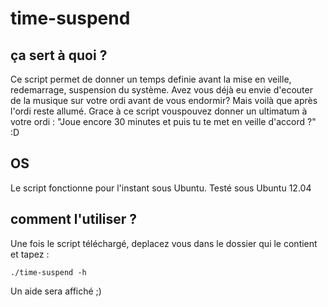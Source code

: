 # time-suspend

## ça sert à quoi ?

Ce script permet de donner un temps definie avant la mise en veille, redemarrage, suspension du système.
Avez vous déjà eu envie d'ecouter de la musique sur votre ordi avant de vous endormir?
Mais voilà que après l'ordi reste allumé.
Grace à ce script vouspouvez donner un ultimatum à votre ordi :
"Joue encore 30 minutes et puis tu te met en veille d'accord ?" :D

## OS
Le script fonctionne pour l'instant sous Ubuntu.
Testé sous Ubuntu 12.04

## comment l'utiliser ?

Une fois le script téléchargé, deplacez vous dans le dossier qui le contient et tapez :

```./time-suspend -h```

Un aide sera affiché ;)

